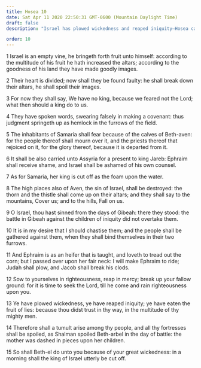 ```yaml
---
title: Hosea 10
date: Sat Apr 11 2020 22:50:31 GMT-0600 (Mountain Daylight Time)
draft: false
description: "Israel has plowed wickedness and reaped iniquity—Hosea calls upon Israel to seek the Lord."

order: 10
---
```

    
1 Israel is an empty vine, he bringeth forth fruit unto himself: according to the multitude of his fruit he hath increased the altars; according to the goodness of his land they have made goodly images.

2 Their heart is divided; now shall they be found faulty: he shall break down their altars, he shall spoil their images.

3 For now they shall say, We have no king, because we feared not the Lord; what then should a king do to us.

4 They have spoken words, swearing falsely in making a covenant: thus judgment springeth up as hemlock in the furrows of the field.

5 The inhabitants of Samaria shall fear because of the calves of Beth-aven: for the people thereof shall mourn over it, and the priests thereof that rejoiced on it, for the glory thereof, because it is departed from it.

6 It shall be also carried unto Assyria for a present to king Jareb: Ephraim shall receive shame, and Israel shall be ashamed of his own counsel.

7 As for Samaria, her king is cut off as the foam upon the water.

8 The high places also of Aven, the sin of Israel, shall be destroyed: the thorn and the thistle shall come up on their altars; and they shall say to the mountains, Cover us; and to the hills, Fall on us.

9 O Israel, thou hast sinned from the days of Gibeah: there they stood: the battle in Gibeah against the children of iniquity did not overtake them.

10 It is in my desire that I should chastise them; and the people shall be gathered against them, when they shall bind themselves in their two furrows.

11 And Ephraim is as an heifer that is taught, and loveth to tread out the corn; but I passed over upon her fair neck: I will make Ephraim to ride; Judah shall plow, and Jacob shall break his clods.

12 Sow to yourselves in righteousness, reap in mercy; break up your fallow ground: for it is time to seek the Lord, till he come and rain righteousness upon you.

13 Ye have plowed wickedness, ye have reaped iniquity; ye have eaten the fruit of lies: because thou didst trust in thy way, in the multitude of thy mighty men.

14 Therefore shall a tumult arise among thy people, and all thy fortresses shall be spoiled, as Shalman spoiled Beth-arbel in the day of battle: the mother was dashed in pieces upon her children.

15 So shall Beth-el do unto you because of your great wickedness: in a morning shall the king of Israel utterly be cut off.
